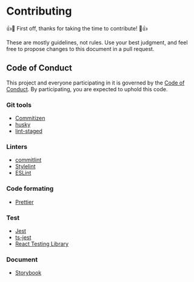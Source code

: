 # Contributing

:+1::tada: First off, thanks for taking the time to contribute! :tada::+1:

These are mostly guidelines, not rules. Use your best judgment, and feel free to propose changes to this document in a pull request.

## Code of Conduct

This project and everyone participating in it is governed by the [Code of Conduct](CODE_OF_CONDUCT.md). By participating, you are expected to uphold this code.

### Git tools

- [Commitizen](https://github.com/commitizen/cz-cli)
- [husky](https://typicode.github.io/husky/#/)
- [lint-staged](https://github.com/okonet/lint-staged)

### Linters

- [commitlint](https://github.com/conventional-changelog/commitlint)
- [Stylelint](https://github.com/stylelint/stylelint)
- [ESLint](https://github.com/eslint/eslint)

### Code formating

- [Prettier](https://github.com/prettier/prettier)

### Test

- [Jest](https://jestjs.io/docs/getting-started)
- [ts-jest](https://kulshekhar.github.io/ts-jest/docs/getting-started/installation)
- [React Testing Library](https://testing-library.com/docs/react-testing-library/intro)

### Document

- [Storybook](https://storybook.js.org/docs/react/get-started/install)
